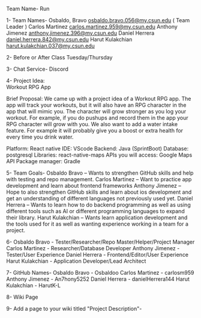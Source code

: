 Team Name- Run

1- 
Team Names-
Osbaldo, Bravo     osbaldo.bravo.056@my.csun.edu   ( Team Leader )
Carlos Martinez    carlos.martinez.959@my.csun.edu
Anthony Jimenez  anthony.jimenez.396@my.csun.edu
Daniel Herrera      daniel.herrera.842@my.csun.edu
Harut Kulakchian  harut.kulakchian.037@my.csun.edu

2-
Before or After Class Tuesday/Thursday 

3-
Chat Service-
Discord

4-
Project Idea:  
Workout RPG App

Brief Proposal: 
We came up with a project idea of a Workout RPG app. The app will 
track your workouts, but it will also have an RPG character in the app 
that will mimic you. The character will grow stronger as you log your 
workout. For example, if you do pushups and record them in the app 
your RPG character will grow with you. We also want to add a water 
intake feature. For example it will probably give you a boost or extra 
health for every time you drink water.

 Platform: React native
 IDE: VScode
 Backend: Java (SprintBoot)
 Database: postgresql
 Libraries: react-native-maps
 APIs you will access: Google Maps API
 Package manager: Gradle

5-
Team Goals-
Osbaldo Bravo    – Wants to strengthen GitHub skills and help with testing and repo management.
Carlos Martinez  – Want to practice app development and learn about frontend frameworks
Anthony Jimenez  – Hope to also strengthen GitHub skills and learn about ios development and get an understanding of different languages not previously used yet. 
Daniel Herrera   – Wants to learn how to do backend programming as well as using different tools such as AI or different programming languages to expand their library.
Harut Kulakchian – Wants learn application development and the tools used for it as well as wanting experience working in a team for a project.


6-
Osbaldo Bravo    - Tester/Researcher/Repo Master/Helper/Project Manager
Carlos Martinez  - Researcher/Database Developer
Anthony Jimenez  - Tester/User Experience
Daniel Herrera   - Frontend/Editor/User Experience
Harut Kulakchian - Application Developer/Lead Architect 

7-
GitHub Names-
Osbaldo Bravo    - Osbaldoo
Carlos Martinez  - carlosm959
Anthony Jimenez  - An7hony5252
Daniel Herrera   - danielHerrera144
Harut Kulakchian - HarutK-L


8-
Wiki Page


9-
Add a page to your wiki titled "Project Description"-
